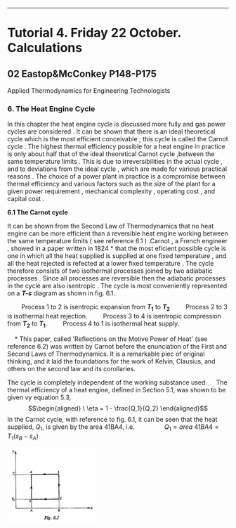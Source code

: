 
---
# Tutorial 4. Friday 22 October. Calculations

## 02 Eastop&McConkey P148-P175

Applied Thermodynamics for Engineering Technologists

### 6. The Heat Engine Cycle

In this chapter the heat engine cycle is discussed more fully and gas  power cycles are considered . It can be shown that there is an ideal theoretical cycle which is the most efficient conceivable ; this cycle is called the Carnot cycle . The highest thermal efficiency possible for a heat engine in practice is only about half that of the ideal theoretical Carnot cycle ,between the same temperature limits . This is due to irreversibilities in the actual cycle , and to deviations from the ideal cycle , which are made for various practical reasons . The choice of a power plant in practice is a compromise between thermal efficiency and various factors such as the size of the plant for a given power requirement , mechanical complexity , operating cost , and capital cost .

**6.1 The Carnot cycle**

It can be shown from the Second Law of Thermodynamics that no  heat engine can be more efficient than a reversible heat engine working between the same temperature limits ( see reference 6.1 ) .Carnot , a French engineer , showed in a paper written in 1824 * that the most eficient possible cycle is one in which all the heat supplied is supplied at one fixed temperature , and all the heat rejected is refected at a lower fixed temperature . The cycle therefore consists of two isothermal processes joined by two adiabatic processes . Since all processes are reversible  then the adiabatic processes in the cycle are  also isentropic . The cycle is most conveniently represented on a ***T-s*** diagram as shown in fig. 6.1.

$\qquad$Process 1 to 2 is isentropic expansion from **$T_1$** to **$T_2$**
$\qquad$Process 2 to 3 is isothermal heat rejection.
$\qquad$Process 3 to 4 is isentropic compression from **$T_2$** to **$T_1$**.
$\qquad$Process 4 to 1 is isothermal heat supply.

$\quad$* This paper, called 'Reflections on the Motive Power of Heat' (see reference 6.2) was written by Carnot before the enunciation of the First and Second Laws of Thermodynamics. It is a remarkable piec of original thinking, and it laid the foundations for the work of Kelvin, Clausius, and others on the second law and its corollaries.

The cycle is completely independent of the working substance used.
$\quad$The thermal efficiency of a heat engine, defined in Section 5.1, was shown to be given vy equation 5.3,
$$\begin{aligned}
\ \eta = 1 - \frac{Q_1}{Q_2}
\end{aligned}$$
In the Carnot cycle, with reference to fig. 6.1, it can be seen that the heat supplied, $Q_1$, is given by the area 41BA4,
i.e. $\qquad\qquad$$Q_1=area\;41BA4=T_1(s_B-s_A)$

<div align: center>
<img width=200 src='images/2021-11-16-06-57-52.png'/>
</div>